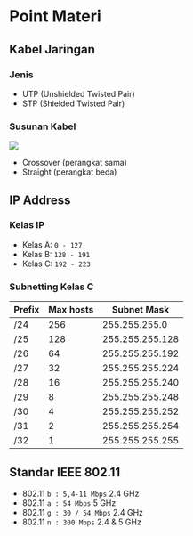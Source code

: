 # Point Materi

## Kabel Jaringan

### Jenis
- UTP (Unshielded Twisted Pair)
- STP (Shielded Twisted Pair)

### Susunan Kabel
![](https://encrypted-tbn0.gstatic.com/images?q=tbn:ANd9GcQPlDPsU0JUMmVxuPR_BZ8Cunu5f0_F6Ucmrg&usqp=CAU)
- Crossover (perangkat sama)
- Straight (perangkat beda)

## IP Address

### Kelas IP
- Kelas A: `0 - 127`
- Kelas B: `128 - 191`
- Kelas C: `192 - 223`

### Subnetting Kelas C
|Prefix|Max hosts|Subnet Mask|
|------|---------|-----------|
|/24|256|255.255.255.0|
|/25|128|255.255.255.128|
|/26|64|255.255.255.192|
|/27|32|255.255.255.224|
|/28|16|255.255.255.240|
|/29|8|255.255.255.248|
|/30|4|255.255.255.252|
|/31|2|255.255.255.254|
|/32|1|255.255.255.255|

## Standar IEEE 802.11
- 802.11 `b : 5,4-11 Mbps` 2.4 GHz
- 802.11 `a : 54 Mbps` 5 GHz
- 802.11 `g : 30 / 54 Mbps` 2.4 GHz
- 802.11 `n : 300 Mbps` 2.4 & 5 GHz
